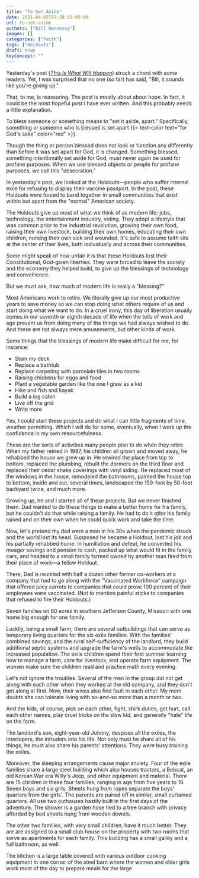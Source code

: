 ```yaml
---
title: "To Set Aside"
date: 2021-04-05T07:28:53-05:00
url: to-set-aside
authors: ["Bill Hennessy"]
images: []
categories: ["Faith"]
tags: ["Holdouts"]
draft: true
keyConcept: ""
---
```


Yesterday's post ([*This Is What Will Happen*](https://www.hennessysview.com/this-is-what-will-happen/)) struck a chord with some readers. Yet, I was surprised that no one (so far) has said, "Bill, it sounds like you're giving up."

That, to me, is reassuring. The post is mostly about about hope. In fact, it could be the most hopeful post I have ever written. And this probably needs a little explanation.

To bless someone or something means to "set it aside, apart." Specifically, something or someone who is blessed is set apart {{< text-color text="for God's sake" color="red" >}}. 

Though the thing or person blessed does not look or function any differently than before it was set apart for God, it is changed. Something blessed, something intentionally set aside for God, must never again be used for profane purposes. When we use blessed objects or people for profane purposes, we call this "desecration." 

In yesterday's post, we looked at the Holdouts—people who suffer internal exile for refusing to display their vaccine passport. In the post, these Holdouts were forced to band together in small communities that exist within but apart from the "normal" American society. 

The Holdouts give up most of what we think of as modern life: jobs, technology, the entertainment industry, voting. They adopt a lifestyle that was common prior to the industrial revolution, growing their own food, raising their own livestock, building their own homes, educating their own children, nursing their own sick and wounded. It's safe to assume faith sits at the center of their lives, both individually and across their communities. 

Some might speak of how unfair it is that these Holdouts lost their Constitutional, God-given liberties. They were forced to leave the society and the economy they helped build, to give up the blessings of technology and convenience. 

But we must ask, how much of modern life is really a "blessing?" 

Most Americans work to retire. We literally give up our most productive years to save money so we can stop doing what others require of us and start doing what we want to do. In a cruel irony, this day of liberation usually comes in our seventh or eighth decade of life when the tolls of work and age prevent us from doing many of the things we had always wished to do. And these are not always mere amusements, but other kinds of work.

Some things that the blessings of modern life make difficult for me, for instance:

* Stain my deck
* Replace a bathtub 
* Replace carpeting with porcelain tiles in two rooms
* Raising chickens for eggs and food
* Plant a vegetable garden like the one I grew as a kid
* Hike and fish and kayak
* Build a log cabin
* Live off the grid
* Write more 

Yes, I could start these projects and do what I can little fragments of time, weather permitting. Which I will do for some, eventually, when I work up the confidence in my own resourcefulness. 

These are the sorts of activities many people plan to do when they retire. When my father retired in 1987, his children all grown and moved away, he rehabbed the house we grew up in. He rewired the place from top to bottom, replaced the plumbing, rebuilt the dormers on the third floor and replaced their cedar shake coverings with vinyl siding. He replaced most of the windows in the house, remodeled the bathrooms, painted the house top to bottom, inside and out, several times, landscaped the 150-foot by 50-foot backyard twice, and much more. 

Growing up, he and I started all of these projects. But we never finished them. Dad wanted to do these things to make a better home for his family, but he couldn't do that while raising a family. He had to do it *after* his family raised and on their own when he could quick work and take the time. 

Now, let's pretend my dad were a man in his 30s when the pandemic struck and the world lost its head. Supposed he became a Holdout, lost his job and his partially rehabbed home. In humiliation and defeat, he converted his meager savings and pension to cash, packed up what would fit in the family cars, and headed to a small family farmed owned by another man fired from their place of work—a fellow Holdout. 

There, Dad is reunited with half a dozen other former co-workers at a company that had to go along with the "Vaccinated Workforce" campaign that offered juicy carrots to companies that could prove 100 percent of their employees were vaccinated. (Not to mention painful sticks to companies that refused to fire their Holdouts.) 

Seven families on 80 acres in southern Jefferson County, Missouri with one home big enough for one family. 

Luckily, being a small farm, there are several outbuildings that can serve as temporary living quarters for the six exile families. With the families' combined savings, and the rural self-sufficiency of the landlord, they build additional septic systems and upgrade the farm's wells to accommodate the increased population. The exile children spend their first summer learning how to manage a farm, care for livestock, and operate farm equipment. The women make sure the children read and practice math every evening. 

Let's not ignore the troubles. Several of the men in the group did not get along with each other when they worked at the old company, and they don't get along at first. Now, their wives also find fault in each other. My mom doubts she can tolerate living with so-and-so more than a month or two. 

And the kids, of course, pick on each other, fight, shirk duties, get hurt, call each other names, play cruel tricks on the slow kid, and generally "hate" life on the farm. 

The landlord's son, eight-year-old Johnny, despises all the exiles, the interlopers, the intruders into his life. Not only must he share all of his things, he must also share his parents' attentions. They were busy training the exiles. 

Moreover, the sleeping arrangements cause major anxiety. Four of the exile families share a large steel building which also houses tractors, a Bobcat, an old Korean War era Willy's Jeep, and other equipment and material. There are 15 children in these four families, ranging in age from five years to 16. Seven boys and six girls. Sheets hung from ropes separate the boys' quarters from the girls'. The parents are paired off in similar, small curtained quarters. All use two outhouses hastily built in the first days of the adventure. The shower is a garden hose tied to a tree branch with privacy afforded by bed sheets hung from wooden dowels. 

The other two families, with very small children, have it much better. They are are assigned to a small club house on the property with two rooms that serve as apartments for each family. This building has a small galley and a full bathroom, as well. 

The kitchen is a large table covered with various outdoor cooking equipment in one corner of the steel barn where the women and older girls work most of the day to prepare meals for the large 